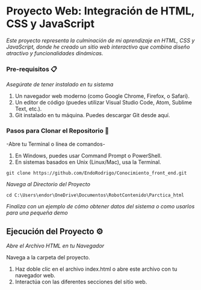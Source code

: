 # Proyecto Web: Integración de HTML, CSS y JavaScript

_Este proyecto representa la culminación de mi aprendizaje en HTML, CSS y JavaScript, donde he creado un sitio web interactivo que combina diseño atractivo y funcionalidades dinámicas._

### Pre-requisitos 📋

_Asegúrate de tener instalado en tu sistema_

1. Un navegador web moderno (como Google Chrome, Firefox, o Safari).
2. Un editor de código (puedes utilizar Visual Studio Code, Atom, Sublime Text, etc.).
3. Git instalado en tu máquina. Puedes descargar Git desde aquí.


### Pasos para Clonar el Repositorio 🔧

-Abre tu Terminal o línea de comandos-

1. En Windows, puedes usar Command Prompt o PowerShell.
2. En sistemas basados en Unix (Linux/Mac), usa la Terminal.

```
git clone https://github.com/EndoRodrigo/Conocimiento_front_end.git
```

_Navega al Directorio del Proyecto_

```
cd C:\Users\endor\OneDrive\Documentos\RobotContenido\Parctica_html
```

_Finaliza con un ejemplo de cómo obtener datos del sistema o como usarlos para una pequeña demo_

## Ejecución del Proyecto ⚙️

_Abre el Archivo HTML en tu Navegador_

Navega a la carpeta del proyecto.
1. Haz doble clic en el archivo index.html o abre este archivo con tu navegador web.
2. Interactúa con las diferentes secciones del sitio web.
